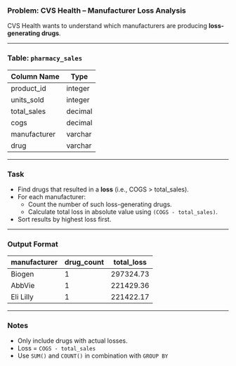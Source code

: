 ### Problem: CVS Health – Manufacturer Loss Analysis

CVS Health wants to understand which manufacturers are producing **loss-generating drugs**.

---

### Table: `pharmacy_sales`

| Column Name   | Type     |
|---------------|----------|
| product_id    | integer  |
| units_sold    | integer  |
| total_sales   | decimal  |
| cogs          | decimal  |
| manufacturer  | varchar  |
| drug          | varchar  |

---

### Task

- Find drugs that resulted in a **loss** (i.e., COGS > total_sales).
- For each manufacturer:
  - Count the number of such loss-generating drugs.
  - Calculate total loss in absolute value using `(COGS - total_sales)`.
- Sort results by highest loss first.

---

### Output Format

| manufacturer | drug_count | total_loss |
|--------------|-------------|------------|
| Biogen       | 1           | 297324.73  |
| AbbVie       | 1           | 221429.36  |
| Eli Lilly    | 1           | 221422.17  |

---

### Notes

- Only include drugs with actual losses.
- Loss = `COGS - total_sales`
- Use `SUM()` and `COUNT()` in combination with `GROUP BY`

